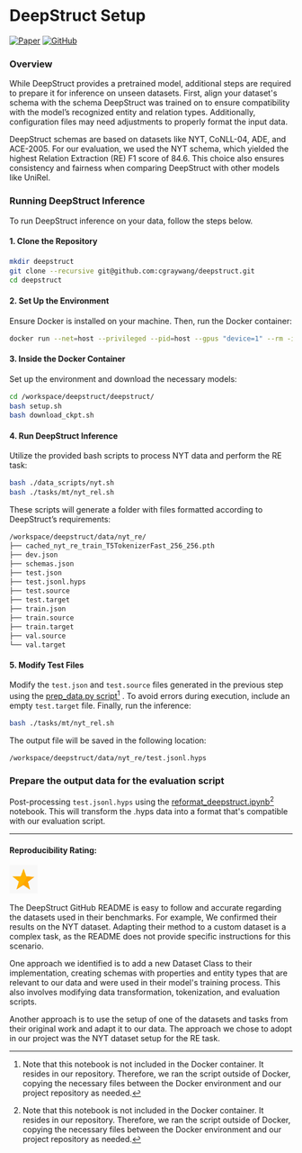# DeepStruct Setup

[![Paper](https://img.shields.io/badge/Paper-Read%20Now-brightgreen?logo=academia)](https://arxiv.org/pdf/2205.10475.pdf)
[![GitHub](https://img.shields.io/badge/GitHub-DeepStruct-black?logo=github)](https://github.com/wang-research-lab/deepstruct)

### Overview

While DeepStruct provides a pretrained model, additional steps are required to prepare it for inference on unseen datasets. First, align your dataset's schema with the schema DeepStruct was trained on to ensure compatibility with the model’s recognized entity and relation types. Additionally, configuration files may need adjustments to properly format the input data.

DeepStruct schemas are based on datasets like NYT, CoNLL-04, ADE, and ACE-2005. For our evaluation, we used the NYT schema, which yielded the highest Relation Extraction (RE) F1 score of 84.6. This choice also ensures consistency and fairness when comparing DeepStruct with other models like UniRel.

### Running DeepStruct Inference

To run DeepStruct inference on your data, follow the steps below.

#### 1. Clone the Repository

```bash
mkdir deepstruct
git clone --recursive git@github.com:cgraywang/deepstruct.git
cd deepstruct
```

#### 2. Set Up the Environment

Ensure Docker is installed on your machine. Then, run the Docker container:

```bash
docker run --net=host --privileged --pid=host --gpus "device=1" --rm -it --ipc=host -v ./deepstruct:/workspace/deepstruct/ zxdu20/glm-cuda112
```

#### 3. Inside the Docker Container

Set up the environment and download the necessary models:

```bash
cd /workspace/deepstruct/deepstruct/
bash setup.sh
bash download_ckpt.sh
```

#### 4. Run DeepStruct Inference

Utilize the provided bash scripts to process NYT data and perform the RE task:

```bash
bash ./data_scripts/nyt.sh
bash ./tasks/mt/nyt_rel.sh
```

These scripts will generate a folder with files formatted according to DeepStruct’s requirements:

```
/workspace/deepstruct/data/nyt_re/
├── cached_nyt_re_train_T5TokenizerFast_256_256.pth
├── dev.json
├── schemas.json
├── test.json
├── test.jsonl.hyps
├── test.source
├── test.target
├── train.json
├── train.source
├── train.target
├── val.source
└── val.target
```

#### 5. Modify Test Files

Modify the `test.json` and `test.source` files generated in the previous step using the [prep_data.py script](https://github.com/nd-crane/trusted_ke/blob/main/re/deepstruct/prep_data.py)[^1] . To avoid errors during execution, include an empty `test.target` file. Finally, run the inference:

```bash
bash ./tasks/mt/nyt_rel.sh
```

The output file will be saved in the following location:

```
/workspace/deepstruct/data/nyt_re/test.jsonl.hyps
```

### Prepare the output data for the evaluation script
  Post-processing `test.jsonl.hyps` using the [reformat_deepstruct.ipynb](https://github.com/nd-crane/trusted_ke/blob/main/re/deepstruct/reformat_deepstruct.ipynb)[^1]   notebook. This will transform the .hyps data into a format that's compatible with our evaluation script. 
  
  
[^1]: Note that this notebook is not included in the Docker container. It resides in our repository. Therefore, we ran the script outside of Docker, copying the necessary files between the Docker environment and our project repository as needed.



----------------------------
#### Reproducibility Rating:
<img src="../../figs/star_clip.jpg" alt="Star" width="50" height="50">

The DeepStruct GitHub README is easy to follow and accurate regarding the datasets used in their benchmarks. 
For example, We confirmed their results on the NYT dataset.
Adapting their method to a custom dataset is a complex task, as the README does not provide specific instructions for this scenario.

One approach we identified is to add a new Dataset Class to their implementation, creating schemas with properties and entity types that are relevant to our data and were used in their model's training process. This also involves modifying data transformation, tokenization, and evaluation scripts.

Another approach is to use the setup of one of the datasets and tasks from their original work and adapt it to our data. The approach we chose to adopt in our project was the NYT dataset setup for the RE task. 
 


